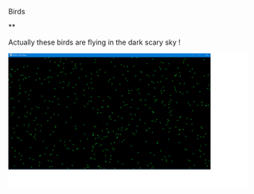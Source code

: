 Birds

** 

Actually these birds are flying in the dark scary sky !

<img width="480" height="270" src="./birds.png">

